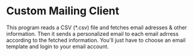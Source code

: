 # Custom Mailing Client
This program reads a CSV (\*.csv) file and fetches email adresses & other information. Then it sends a personalized email to each email adrress according to the fetched information. You'll just have to choose an email template and login to your email account.
